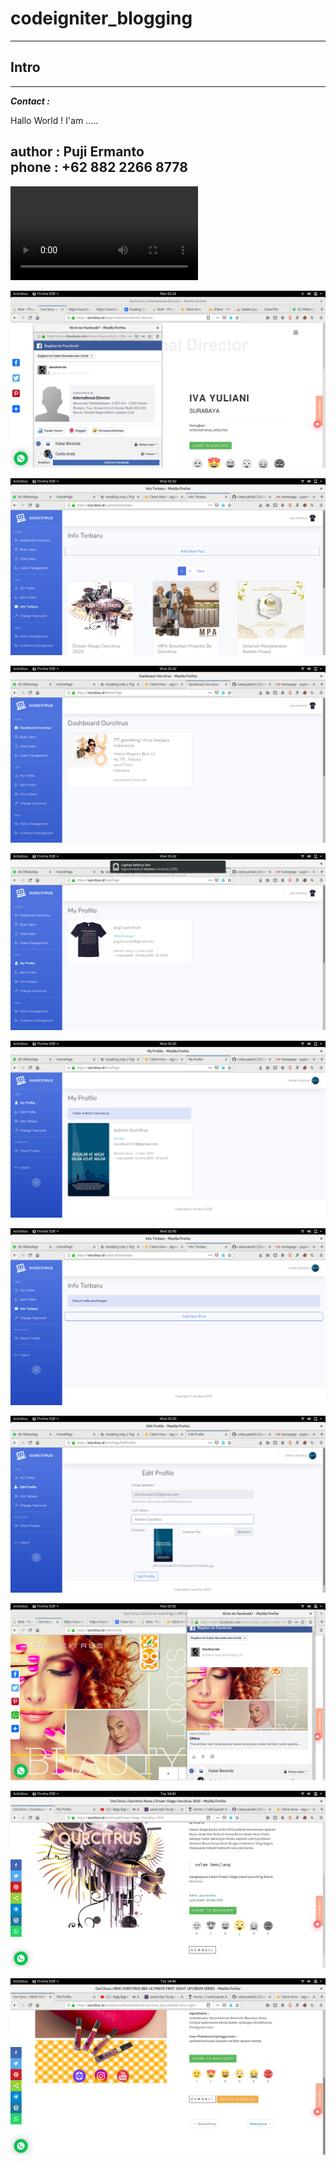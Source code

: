 # codeigniter_blogging  

-------------------------------------------------------------------------------------------------------------------------------
## Intro  
-------------------------------------------------------------------------------------------------------------------------------

***Contact :***  

Hallo World ! I'am .....

author : **Puji Ermanto**  
phone  : **+62 882 2266 8778**  
-------------------------------------------------------------------------------------------------------------------------------  

 ![](https://github.com/codesyariah122/codeigniter_blogging/blob/master/untitled3.mp4)

 [![Puji Ermanto Profile Site](https://github.com/codesyariah122/codeigniter_blogging/blob/master/s7.png)](https://ourcitrus.id/)  

 [![Puji Ermanto Profile Site](https://github.com/codesyariah122/codeigniter_blogging/blob/master/s1.png)](https://ourcitrus.id/)  

 [![Puji Ermanto Profile Site](https://github.com/codesyariah122/codeigniter_blogging/blob/master/s2.png)](https://ourcitrus.id/)  

 [![Puji Ermanto Profile Site](https://github.com/codesyariah122/codeigniter_blogging/blob/master/s3.png)](https://ourcitrus.id/)  

 [![Puji Ermanto Profile Site](https://github.com/codesyariah122/codeigniter_blogging/blob/master/s4.png)](https://ourcitrus.id/)  

 [![Puji Ermanto Profile Site](https://github.com/codesyariah122/codeigniter_blogging/blob/master/s5.png)](https://ourcitrus.id/)  

 [![Puji Ermanto Profile Site](https://github.com/codesyariah122/codeigniter_blogging/blob/master/s6.png)](https://ourcitrus.id/)  

 [![Puji Ermanto Profile Site](https://github.com/codesyariah122/codeigniter_blogging/blob/master/s9.png)](https://ourcitrus.id/)  

 [![Puji Ermanto Profile Site](https://github.com/codesyariah122/codeigniter_blogging/blob/master/s10.png)](https://ourcitrus.id/)  

 [![Puji Ermanto Profile Site](https://github.com/codesyariah122/codeigniter_blogging/blob/master/s11.png)](https://ourcitrus.id/)    